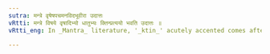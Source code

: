 ```yaml
---
sutra: मन्त्रे वृषेषपचमनविदभूवीरा उदात्तः
vRtti: मन्त्रे विषये वृषादिभ्यो धातुभ्यः क्तिन्प्रत्ययो भवति उदात्तः ॥
vRtti_eng: In _Mantra_ literature, '_ktin_' acutely accented comes after the following roots, forming words in the feminine gender, denoting a mere action:-'_vrish_'(to rain), '_ish_'(to wish), '_pach_' (to cook), '_man_' (to think), '_vid_' (to know), '_bhu_'(to be), '_vi_' (to go, to consume) and '_ra_' (to give).

---
```

